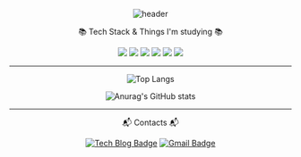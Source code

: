 <div align="center">

![header](https://capsule-render.vercel.app/api?type=venom&color=auto&height=160&section=header&text=Hello%20World!&fontSize=90&animation=twinkling)


📚 Tech Stack & Things I'm studying 📚

<img src="https://img.shields.io/badge/java-007396?style=flat-square&logo=java&logoColor=white">  <img src="https://img.shields.io/badge/Spring-6DB33F?style=flat-square&logo=Spring&logoColor=white"/> <img src="https://img.shields.io/badge/mysql-4479A1?style=flat-square&logo=mysql&logoColor=white"> <img src="https://img.shields.io/badge/Docker-2496ED?style=flat-square&logo=Docker&logoColor=white"/> <img src="https://img.shields.io/badge/amazonaws-232F3E?style=flat-square&logo=amazonaws&logoColor=white"> <img src="https://img.shields.io/badge/GitHub-181717?style=flat-square&logo=GitHub&logoColor=white"/> 

---

![Top Langs](https://github-readme-stats.vercel.app/api/top-langs/?username=95hyun&layout=compact&theme=vue)

![Anurag's GitHub stats](https://github-readme-stats.vercel.app/api?username=95hyun&show_icons=true&theme=vue)


---

📬 Contacts 📬

[![Tech Blog Badge](http://img.shields.io/badge/-Tech%20blog-black?style=flat-square&logo=github&link=https://helloresekai.tistory.com/)](https://helloresekai.tistory.com/)
[![Gmail Badge](https://img.shields.io/badge/Gmail-d14836?style=flat-square&logo=Gmail&logoColor=white&link=mailto:kingmandoo95@gmail.com)](mailto:kingmandoo95@gmail.com)


</div>



<!--
**95hyun/95hyun** is a ✨ _special_ ✨ repository because its `README.md` (this file) appears on your GitHub profile.

Here are some ideas to get you started:

- 🔭 I’m currently working on ...
- 🌱 I’m currently learning ...
- 👯 I’m looking to collaborate on ...
- 🤔 I’m looking for help with ...
- 💬 Ask me about ...
- 📫 How to reach me: ...
- 😄 Pronouns: ...
- ⚡ Fun fact: ...
-->
